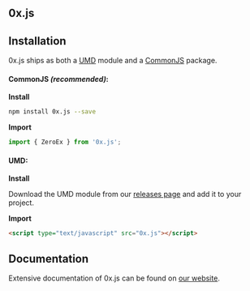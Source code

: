 ## 0x.js

## Installation

0x.js ships as both a [UMD](https://github.com/umdjs/umd) module and a [CommonJS](https://en.wikipedia.org/wiki/CommonJS) package.

#### CommonJS _(recommended)_:

**Install**

```bash
npm install 0x.js --save
```

**Import**

```javascript
import { ZeroEx } from '0x.js';
```

#### UMD:

**Install**

Download the UMD module from our [releases page](https://github.com/0xProject/0x-monorepo/releases) and add it to your project.

**Import**

```html
<script type="text/javascript" src="0x.js"></script>
```

## Documentation

Extensive documentation of 0x.js can be found on [our website][docs-url].

[website-url]: https://0xproject.com/
[whitepaper-url]: https://0xproject.com/pdfs/0x_white_paper.pdf
[docs-url]: https://0xproject.com/docs/0xjs
